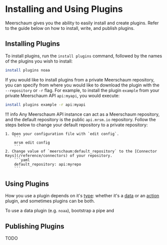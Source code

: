 # Installing and Using Plugins

Meerschaum gives you the ability to easily install and create plugins. Refer to the guide below on how to install, write, and publish plugins.

## Installing Plugins

To install plugins, run the `install plugins` command, followed by the names of the plugins you wish to install:
```bash
install plugins noaa
```

If you would like to install plugins from a private Meerschaum repository, you can specify from where you would like to download the plugin with the  `--repository` or  `-r` flag.  For example, to install the plugin   `example` from your private Meerschaum API `api:myapi`, you would execute:

```bash
install plugins example -r api:myapi
```

!!! info
    Any Meerschaum API instance can act as a Meerschaum repository, and the default repository is the public `api.mrsm.io` repository. Follow the  steps below to change your default repository to a private repository:

    1. Open your configuration file with `edit config`.
        ```
        mrsm edit config
        ```
    2. Change value of `meerschaum:default_repository` to the [Connector Keys](/reference/connectors) of your repository.
        ```yaml
        default_repository: api:myrepo
        ```

## Using Plugins
How you use a plugin depends on it's [type](types-of-plugins): whether it's a [data](types-of-plugins/#data-plugins) or an [action](types-of-plugins/#action-plugins) plugin, and sometimes plugins can be both.

To use a data plugin (e.g. `noaa`), bootstrap a pipe and 



## Publishing Plugins
TODO